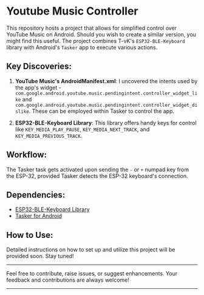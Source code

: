 # Youtube Music Controller

This repository hosts a project that allows for simplified control over YouTube Music on Android. Should you wish to create a similar version, you might find this useful. The project combines T-vK's `ESP32-BLE-Keyboard` library with Android's `Tasker` app to execute various actions.

## Key Discoveries:
1. **YouTube Music's AndroidManifest.xml**: I uncovered the intents used by the app's widget - `com.google.android.youtube.music.pendingintent.controller_widget_like` and `com.google.android.youtube.music.pendingintent.controller_widget_dislike`. These can be employed within Tasker to control the app.
   
2. **ESP32-BLE-Keyboard Library**: This library offers handy keys for control like `KEY_MEDIA_PLAY_PAUSE`, `KEY_MEDIA_NEXT_TRACK`, and `KEY_MEDIA_PREVIOUS_TRACK`.

## Workflow:
The Tasker task gets activated upon sending the `-` or `+` numpad key from the ESP-32, provided Tasker detects the ESP-32 keyboard's connection.

## Dependencies:
- [ESP32-BLE-Keyboard Library](https://github.com/T-vK/ESP32-BLE-Keyboard)
- [Tasker for Android](https://play.google.com/store/apps/details?id=net.dinglisch.android.taskerm&hl=en&gl=US)

## How to Use:
Detailed instructions on how to set up and utilize this project will be provided soon. Stay tuned!

---

Feel free to contribute, raise issues, or suggest enhancements. Your feedback and contributions are always welcome!

---

